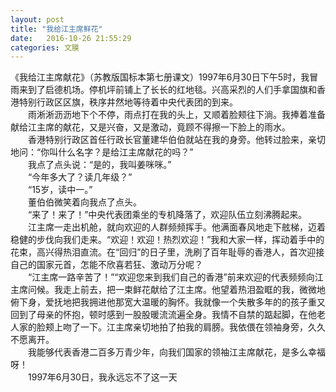 ```yaml
---
layout: post
title: "我给江主席鲜花"
date:   2016-10-26 21:55:29
categories: 文膜
---
```


《我给江主席献花》（苏教版国标本第七册课文）1997年6月30日下午5时，我冒雨来到了启德机场。停机坪前铺上了长长的红地毯。兴高采烈的人们手拿国旗和香港特别行政区区旗，秩序井然地等待着中央代表团的到来。<br/>
　　雨淅淅沥沥地下个不停，雨点打在我的头上，又顺着脸颊往下淌。我捧着准备献给江主席的献花，又是兴奋，又是激动，竟顾不得擦一下脸上的雨水。<br/>
　　香港特别行政区首任行政长官董建华伯伯就站在我的身旁。他转过脸来，亲切地问：“你叫什么名字？是给江主席献花的吗？”<br/>
　　我点了点头说：“是的，我叫姜咪咪。”<br/>
　　“今年多大了？读几年级？”<br/>
　　“15岁，读中一。”<br/>
　　董伯伯微笑着向我点了点头。<br/>
　　“来了！来了！”中央代表团乘坐的专机降落了，欢迎队伍立刻沸腾起来。<br/>
　　江主席一走出机舱，就向欢迎的人群频频挥手。他满面春风地走下舷梯，迈着稳健的步伐向我们走来。“欢迎！欢迎！热烈欢迎！”我和大家一样，挥动着手中的花束，高兴得热泪直流。在“回归”的日子里，洗刷了百年耻辱的香港人，首次迎接自己的国家元首，怎能不欣喜若狂、激动万分呢？<br/>
　　“江主席一路辛苦了！”“欢迎您来到我们自己的香港”前来欢迎的代表频频向江主席问候。我走上前去，把一束鲜花献给了江主席。他望着热泪盈眶的我，微微地俯下身，爱抚地把我拥进他那宽大温暖的胸怀。我就像一个失散多年的的孩子重又回到了母亲的怀抱，顿时感到一股股暖流流遍全身。我情不自禁的踮起脚，在他老人家的脸颊上吻了一下。江主席亲切地拍了拍我的肩膀。我依偎在领袖身旁，久久不愿离开。<br/>
　　我能够代表香港二百多万青少年，向我们国家的领袖江主席献花，是多么幸福呀！<br/>
　　1997年6月30日，我永远忘不了这一天<br/>
